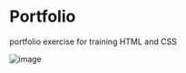 # Portfolio
portfolio exercise for training HTML and CSS

![image](https://user-images.githubusercontent.com/104021486/179323729-c58d5ade-e54d-492b-9c1d-96b4b5ba59e7.png)

